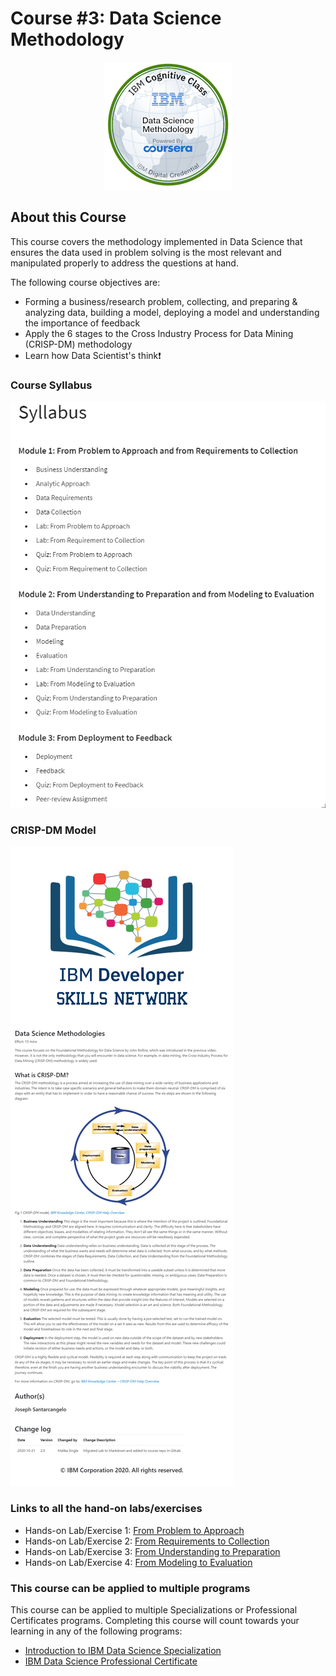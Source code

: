 # Course #3: Data Science Methodology

<p align="center">
<img src="https://github.com/collinbashore/IBM-Data-Science-Professional-Certificate/blob/main/03%20-%20Data%20Science%20Methodology/data-science-methodology.png">
</p>

## About this Course
This course covers the methodology implemented in Data Science that ensures
the data used in problem solving is the most relevant and manipulated properly to address the questions at hand.

The following course objectives are:
- Forming a business/research problem, collecting, and preparing & analyzing data, building a model, deploying a model and understanding the importance
of feedback
- Apply the 6 stages to the Cross Industry Process for Data Mining (CRISP-DM) methodology
- Learn how Data Scientist's think&#10071;

### Course Syllabus

![Course Syllabus](https://github.com/collinbashore/IBM-Data-Science-Professional-Certificate/blob/main/03%20-%20Data%20Science%20Methodology/Syllabus.png)

### CRISP-DM Model

![CRISP-DM Model](https://github.com/collinbashore/IBM-Data-Science-Professional-Certificate/blob/main/03%20-%20Data%20Science%20Methodology/Data%20Science%20Methodologies%20CRISP-DM%20Model.jpg)

### Links to all the hand-on labs/exercises
- Hands-on Lab/Exercise 1: [From Problem to Approach](https://github.com/collinbashore/IBM-Data-Science-Professional-Certificate/blob/main/03%20-%20Data%20Science%20Methodology/DS0103EN-Exercise-From-Problem-to-Approach.ipynb)
- Hands-on Lab/Exercise 2: [From Requirements to Collection](https://github.com/collinbashore/IBM-Data-Science-Professional-Certificate/blob/main/03%20-%20Data%20Science%20Methodology/DS0103EN-Review-From-Requirements-to-Collection.ipynb)
- Hands-on Lab/Exercise 3: [From Understanding to Preparation](https://github.com/collinbashore/IBM-Data-Science-Professional-Certificate/blob/main/03%20-%20Data%20Science%20Methodology/DS0103EN-Exercise-From-Understanding-to-Preparation.ipynb)
- Hands-on Lab/Exercise 4: [From Modeling to Evaluation](https://github.com/collinbashore/IBM-Data-Science-Professional-Certificate/blob/main/03%20-%20Data%20Science%20Methodology/DS0103EN-Exercise-From-Modeling-to-Evaluation.ipynb)

### This course can be applied to multiple programs
This course can be applied to multiple Specializations or Professional Certificates programs. Completing this course will count towards your learning in any of the following programs:
- [Introduction to IBM Data Science Specialization](https://www.coursera.org/specializations/introduction-data-science)
- [IBM Data Science Professional Certificate](https://www.coursera.org/specializations/ibm-data-science)
